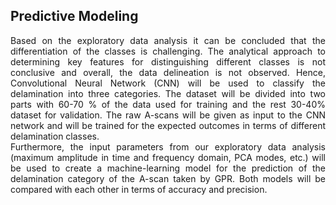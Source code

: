 ## Predictive Modeling

<div style="text-align: justify">Based on the exploratory data analysis it can be concluded that the differentiation of the classes is challenging. The analytical approach to determining key features for distinguishing different classes is not conclusive and overall, the data delineation is not observed. Hence, Convolutional Neural Network (CNN) will be used to classify the delamination into three categories. The dataset will be divided into two parts with 60-70 % of the data used for training and the rest 30-40% dataset for validation. The raw A-scans will be given as input to the CNN network and will be trained for the expected outcomes in terms of different delamination classes. </div> 

<div style="text-align: justify">Furthermore, the input parameters from our exploratory data analysis (maximum amplitude in time and frequency domain, PCA modes, etc.) will be used to create a machine-learning model for the prediction of the delamination category of the A-scan taken by GPR. Both models will be compared with each other in terms of accuracy and precision.</div>

